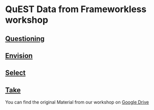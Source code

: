 # QuEST Data from Frameworkless workshop

## [Questioning](https://github.com/frameworkless-movement/manifesto/blob/QuEST/QuEST/Question.svg)

## [Envision](https://github.com/frameworkless-movement/manifesto/blob/QuEST/QuEST/ENVISION.MD)

## [Select](https://github.com/frameworkless-movement/manifesto/blob/QuEST/QuEST/SELECT.MD)


## [Take](https://docs.google.com/spreadsheets/d/15DaeSvxpRwXG9UFfTagVRSl-JqjqLv_15_UzFeUsiW4/edit?usp=sharing)

You can find the original Material from our workshop on [Google Drive](https://drive.google.com/drive/folders/1toegTODc3ED_YO7ND81MUE4ZtOkqks_m?usp=sharing)